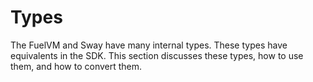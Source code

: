 # Types

The FuelVM and Sway have many internal types. These types have equivalents in the SDK. This section discusses these types, how to use them, and how to convert them.

